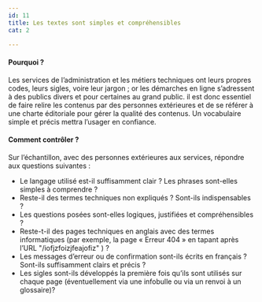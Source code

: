 ```yaml
---
id: 11
title: Les textes sont simples et compréhensibles
cat: 2

---
```


#### Pourquoi ?

Les services de l’administration et les métiers techniques ont leurs propres codes, leurs sigles, voire leur jargon ; or les démarches en ligne s’adressent à des publics divers et pour certaines au grand public. il est donc essentiel de faire relire les contenus par des personnes extérieures et de se référer à une charte éditoriale pour gérer la qualité des contenus. Un vocabulaire simple et précis mettra l’usager en confiance.


#### Comment contrôler ?

Sur l’échantillon, avec des personnes extérieures aux services, répondre aux questions suivantes :
* Le langage utilisé est-il suffisamment clair ? Les phrases sont-elles simples à comprendre ?
* Reste-il des termes techniques non expliqués ? Sont-ils indispensables ?
* Les questions posées sont-elles logiques, justifiées et compréhensibles ?
* Reste-t-il des pages techniques en anglais avec des termes informatiques (par exemple, la page « Erreur 404 » en tapant après l’URL "/iofjzfoizjfeajofiz" ) ?
* Les messages d’erreur ou de confirmation sont-ils écrits en français ? Sont-ils suffisamment clairs et précis ?
* Les sigles sont-ils développés la première fois qu’ils sont utilisés sur chaque page (éventuellement via une infobulle ou via un renvoi à un glossaire)?